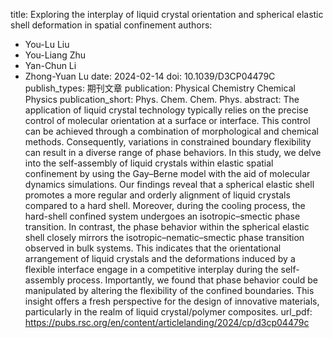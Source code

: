 title: Exploring the interplay of liquid crystal orientation and spherical elastic shell deformation in spatial confinement
authors:
- You-Lu Liu
- You-Liang Zhu
- Yan-Chun Li
- Zhong-Yuan Lu
date: 2024-02-14
doi: 10.1039/D3CP04479C
publish_types: 期刊文章
publication: Physical Chemistry Chemical Physics
publication_short: Phys. Chem. Chem. Phys.
abstract: The application of liquid crystal technology typically relies  on the precise control of molecular orientation at a surface or  interface. This control can be achieved through a combination of  morphological and chemical methods. Consequently, variations in  constrained boundary flexibility can result in a diverse range of phase  behaviors. In this study, we delve into the self-assembly of liquid  crystals within elastic spatial confinement by using the Gay–Berne model  with the aid of molecular dynamics simulations. Our findings reveal  that a spherical elastic shell promotes a more regular and orderly  alignment of liquid crystals compared to a hard shell. Moreover, during  the cooling process, the hard-shell confined system undergoes an  isotropic–smectic phase transition. In contrast, the phase behavior  within the spherical elastic shell closely mirrors the  isotropic–nematic–smectic phase transition observed in bulk systems.  This indicates that the orientational arrangement of liquid crystals and  the deformations induced by a flexible interface engage in a  competitive interplay during the self-assembly process. Importantly, we  found that phase behavior could be manipulated by altering the  flexibility of the confined boundaries. This insight offers a fresh  perspective for the design of innovative materials, particularly in the  realm of liquid crystal/polymer composites.
url_pdf: https://pubs.rsc.org/en/content/articlelanding/2024/cp/d3cp04479c
